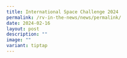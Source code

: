 ```yaml
---
title: International Space Challenge 2024
permalink: /rv-in-the-news/news/permalink/
date: 2024-02-16
layout: post
description: ""
image: ""
variant: tiptap
---
```

